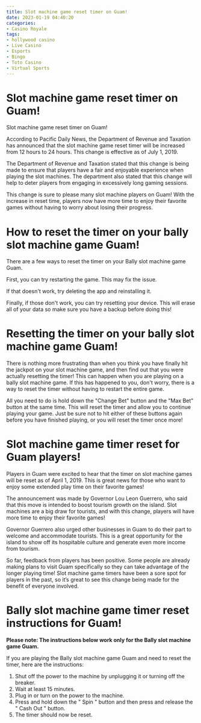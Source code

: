 ```yaml
---
title: Slot machine game reset timer on Guam!
date: 2023-01-19 04:40:20
categories:
- Casino Royale
tags:
- hollywood casino
- Live Casino
- Esports
- Bingo
- Toto Casino
- Virtual Sports
---
```



#  Slot machine game reset timer on Guam!

Slot machine game reset timer on Guam!

According to Pacific Daily News, the Department of Revenue and Taxation has announced that the slot machine game reset timer will be increased from 12 hours to 24 hours. This change is effective as of July 1, 2019.

The Department of Revenue and Taxation stated that this change is being made to ensure that players have a fair and enjoyable experience when playing the slot machines. The department also stated that this change will help to deter players from engaging in excessively long gaming sessions.

This change is sure to please many slot machine players on Guam! With the increase in reset time, players now have more time to enjoy their favorite games without having to worry about losing their progress.

#  How to reset the timer on your bally slot machine game Guam!

There are a few ways to reset the timer on your Bally slot machine game Guam.

First, you can try restarting the game. This may fix the issue.

If that doesn't work, try deleting the app and reinstalling it.

Finally, if those don't work, you can try resetting your device. This will erase all of your data so make sure you have a backup before doing this!

#  Resetting the timer on your bally slot machine game Guam!

There is nothing more frustrating than when you think you have finally hit the jackpot on your slot machine game, and then find out that you were actually resetting the timer! This can happen when you are playing on a bally slot machine game. If this has happened to you, don't worry, there is a way to reset the timer without having to restart the entire game.

All you need to do is hold down the "Change Bet" button and the "Max Bet" button at the same time. This will reset the timer and allow you to continue playing your game. Just be sure not to hit either of these buttons again before you have finished playing, or you will reset the timer once more!

#  Slot machine game timer reset for Guam players!

Players in Guam were excited to hear that the timer on slot machine games will be reset as of April 1, 2019. This is great news for those who want to enjoy some extended play time on their favorite games!

The announcement was made by Governor Lou Leon Guerrero, who said that this move is intended to boost tourism growth on the island. Slot machines are a big draw for tourists, and with this change, players will have more time to enjoy their favorite games!

Governor Guerrero also urged other businesses in Guam to do their part to welcome and accommodate tourists. This is a great opportunity for the island to show off its hospitable culture and generate even more income from tourism.

So far, feedback from players has been positive. Some people are already making plans to visit Guam specifically so they can take advantage of the longer playing time! Slot machine game timers have been a sore spot for players in the past, so it’s great to see this change being made for the benefit of everyone involved.

#  Bally slot machine game timer reset instructions for Guam!

**Please note: The instructions below work only for the Bally slot machine game Guam.**

If you are playing the Bally slot machine game Guam and need to reset the timer, here are the instructions:

1. Shut off the power to the machine by unplugging it or turning off the breaker.
2. Wait at least 15 minutes.
3. Plug in or turn on the power to the machine.
4. Press and hold down the " Spin " button and then press and release the " Cash Out " button.
5. The timer should now be reset.